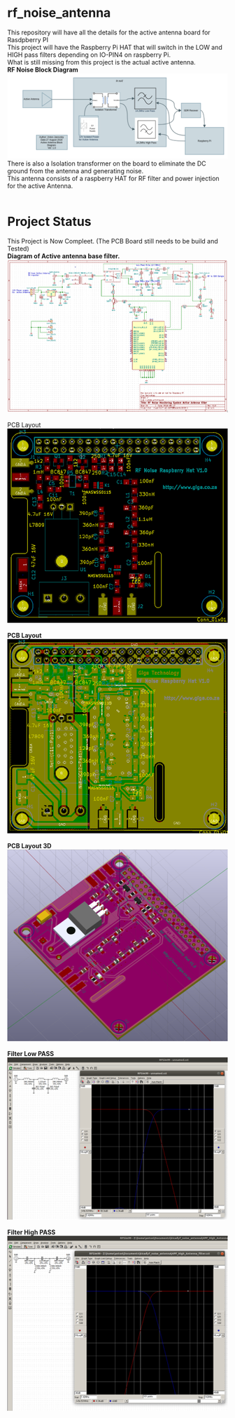 # rf_noise_antenna
This repository will have all the details for the active antenna board for Rasdpberry PI<br>
This project will have the Raspberry Pi HAT that will switch in the LOW and HIGH pass filters depending on IO-PIN4 on raspberry Pi.<br>
What is still missing from this project is the actual active antenna.<br>
<b>RF Noise Block Diagram</b><br>
![Block Diagram ](doc/rf_noise_block_diagram_v1.png?raw=true "Block Diagram")<br>
There is also a Isolation transformer on the board to eliminate the DC ground from the antenna and generating noise.<br>
This antenna consists of a raspberry HAT for RF filter and power injection for the active Antenna.<br>
<br>
# Project Status
This Project is Now Compleet. (The PCB Board still needs to be build and Tested)<br>
<b>Diagram of Active antenna base filter.</b><br>
![Diagram](doc/rf_noise_pi_hat_sch_v1.png?raw=true "Diagram")<br><br>
PCB Layout<br>
![PCB](doc/rf_noise_pi_hat_v1_pcb.png?raw=true "PCB Layout")<br><br>
<b>PCB Layout</b><br>
![PCB](doc/rf_noise_pcb_v1.png?raw=true "PCB Layout")<br><br>
<b>PCB Layout 3D</b><br>
![PCB](doc/rf_noise_Pi_Hat_3d_view_v1.png?raw=true "PCB Layout 3D")<br><br>
<b>Filter Low PASS</b><br>
![Filter 1](doc//rf_noise_antenna_filter_1.png?raw=true "Filter 1")<br><br>
<b>Filter High PASS</b><br>
![Filter 2](doc/rf_noise_antenna_filter_2.png?raw=true "Filter 2")<br><br>
<br>
